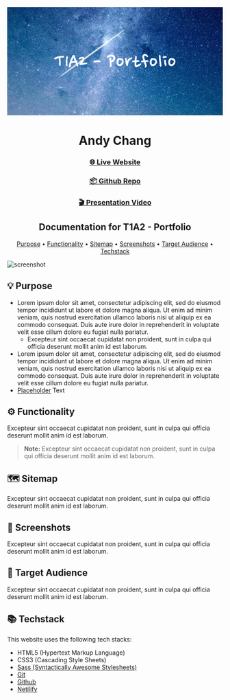 <div align="center">
  <img src="./images/readme-banner.png" alt="Readme Banner"></img>
</div>
<h1 align="center">
  Andy Chang
</h1>

<h3 align="center">
<a href="https://sass-lang.com/">🌐 Live Website</a>
 </h3>

 <h3 align="center">
<a href="https://sass-lang.com/">📦 Github Repo</a>
 </h3>

 <h3 align="center">
<a href="https://sass-lang.com/">🎬 Presentation Video</a>
 </h3>

<h2 align="center">Documentation for T1A2 - Portfolio</h4>

<p align="center">
  <a href="#-purpose">Purpose</a> •
  <a href="#%EF%B8%8F-functionality">Functionality</a> •
  <a href="#%EF%B8%8F-sitemap">Sitemap</a> •
  <a href="#-screenshots">Screenshots</a> •
  <a href="#-target-audience">Target Audience</a> •
  <a href="#-techstack">Techstack</a>
</p>

![screenshot](./images/screencapture.gif)

## 💡 Purpose

- Lorem ipsum dolor sit amet, consectetur adipiscing elit, sed do eiusmod tempor incididunt ut labore et dolore magna aliqua. Ut enim ad minim veniam, quis nostrud exercitation ullamco laboris nisi ut aliquip ex ea commodo consequat. Duis aute irure dolor in reprehenderit in voluptate velit esse cillum dolore eu fugiat nulla pariatur.
  - Excepteur sint occaecat cupidatat non proident, sunt in culpa qui officia deserunt mollit anim id est laborum.
- Lorem ipsum dolor sit amet, consectetur adipiscing elit, sed do eiusmod tempor incididunt ut labore et dolore magna aliqua. Ut enim ad minim veniam, quis nostrud exercitation ullamco laboris nisi ut aliquip ex ea commodo consequat. Duis aute irure dolor in reprehenderit in voluptate velit esse cillum dolore eu fugiat nulla pariatur.
- [Placeholder](https://khan.github.io/KaTeX/) Text

## ⚙️ Functionality

Excepteur sint occaecat cupidatat non proident, sunt in culpa qui officia deserunt mollit anim id est laborum.

> **Note:**
> Excepteur sint occaecat cupidatat non proident, sunt in culpa qui officia deserunt mollit anim id est laborum.

## 🗺️ Sitemap

Excepteur sint occaecat cupidatat non proident, sunt in culpa qui officia deserunt mollit anim id est laborum.

## 📸 Screenshots

Excepteur sint occaecat cupidatat non proident, sunt in culpa qui officia deserunt mollit anim id est laborum.

## 🎯 Target Audience

Excepteur sint occaecat cupidatat non proident, sunt in culpa qui officia deserunt mollit anim id est laborum.

## 📚 Techstack

This website uses the following tech stacks:

- HTML5 (Hypertext Markup Language)
- CSS3 (Cascading Style Sheets)
- [Sass (Syntactically Awesome Stylesheets)](https://sass-lang.com/)
- [Git](https://git-scm.com/)
- [Github](https://github.com/)
- [Netilify](https://www.netlify.com/)
